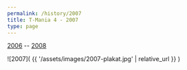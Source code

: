 ```yaml
---
permalink: /history/2007
title: T-Mania 4 - 2007
type: page
---
```


[2006](/history/2006) --  [2008](/history/2008)

![2007]( {{ '/assets/images/2007-plakat.jpg' | relative_url }} )


